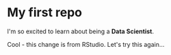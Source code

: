 # My first repo

I'm so excited to learn about being a **Data Scientist**.

Cool - this change is from RStudio.
Let's try this again...